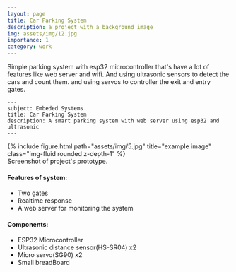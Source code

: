 ```yaml
---
layout: page
title: Car Parking System
description: a project with a background image
img: assets/img/12.jpg
importance: 1
category: work
---
```


Simple parking system with esp32 microcontroller that's have a lot of features like web server and wifi. And using ultrasonic sensors to detect the cars and count them. and using servos to controller the exit and entry gates.

    ---
    subject: Embeded Systems
    title: Car Parking System
    description: A smart parking system with web server using esp32 and ultrasonic
    ---

<div class="row">
    <div class="col-sm mt-3 mt-md-0">
        {% include figure.html path="assets/img/5.jpg" title="example image" class="img-fluid rounded z-depth-1" %}
    </div>
</div>
<div class="caption">
Screenshot of project's prototype.
</div>

#### Features of system:

<ul>
    <li>Two gates</li>
    <li>Realtime response</li>
    <li>A web server for monitoring the system</li>
</ul>

#### Components:

<ul>
    <li>ESP32 Microcontroller</li>
    <li>Ultrasonic distance sensor(HS-SR04) x2</li>
    <li>Micro servo(SG90) x2</li>
    <li>Small breadBoard </li>
</ul>
